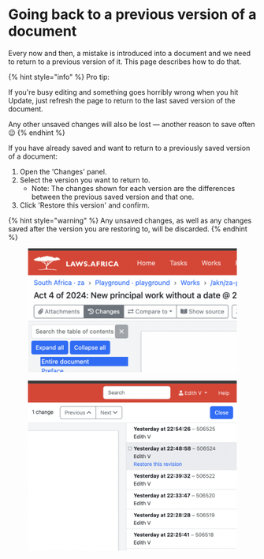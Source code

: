 # Going back to a previous version of a document

Every now and then, a mistake is introduced into a document and we need to return to a previous version of it. This page describes how to do that.

{% hint style="info" %}
Pro tip:

If you're busy editing and something goes horribly wrong when you hit Update, just refresh the page to return to the last saved version of the document.&#x20;

Any other unsaved changes will also be lost — another reason to save often 😉
{% endhint %}

If you have already saved and want to return to a previously saved version of a document:

1. Open the 'Changes' panel.
2. Select the version you want to return to.&#x20;
   * Note: The changes shown for each version are the differences between the previous saved version and that one.
3. Click 'Restore this version' and confirm.

{% hint style="warning" %}
Any unsaved changes, as well as any changes saved after the version you are restoring to, will be discarded.
{% endhint %}

<figure><img src="../.gitbook/assets/image (1).png" alt=""><figcaption></figcaption></figure>

<figure><img src="../.gitbook/assets/image (1) (2).png" alt=""><figcaption></figcaption></figure>
